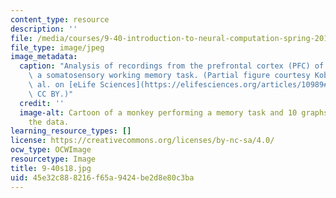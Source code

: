 ```yaml
---
content_type: resource
description: ''
file: /media/courses/9-40-introduction-to-neural-computation-spring-2018/45e32c888216f65a9424be2d8e80c3ba_9-40s18.jpg
file_type: image/jpeg
image_metadata:
  caption: "Analysis of recordings from the prefrontal cortex (PFC) of monkeys performing\
    \ a somatosensory working memory task. (Partial figure courtesy Kobak, D., et\
    \ al. on [eLife Sciences](https://elifesciences.org/articles/10989#fig3).\_License:\
    \ CC BY.)"
  credit: ''
  image-alt: Cartoon of a monkey performing a memory task and 10 graphs depicting
    the data.
learning_resource_types: []
license: https://creativecommons.org/licenses/by-nc-sa/4.0/
ocw_type: OCWImage
resourcetype: Image
title: 9-40s18.jpg
uid: 45e32c88-8216-f65a-9424-be2d8e80c3ba
---
```

